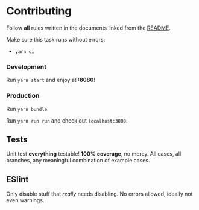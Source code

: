 # Contributing

Follow **all** rules written in the documents linked from the [README](README.md).

Make sure this task runs without errors:
* `yarn ci`

### Development

Run `yarn start` and enjoy at **:8080**!

### Production

Run `yarn bundle`.

Run `yarn run run` and check out `localhost:3000`.

## Tests

Unit test **everything** testable! **100% coverage**, no mercy. All cases, all branches, any meaningful combination of example cases.

## ESlint

Only disable stuff that _really_ needs disabling. No errors allowed, ideally not even warnings.

